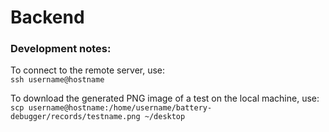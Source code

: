 # Backend

### Development notes:
To connect to the remote server, use:  
`ssh username@hostname`

To download the generated PNG image of a test on the local machine, use:  
`scp username@hostname:/home/username/battery-debugger/records/testname.png ~/desktop`
